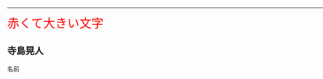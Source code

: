 <hr color="#ff0000" width="1000px">

<span style="font-size: 200%; color: red;">赤くて大きい文字</span>

## 寺島晃人

名前
